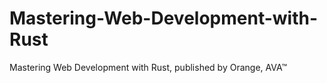 # Mastering-Web-Development-with-Rust
Mastering Web Development with Rust, published by Orange, AVA™
